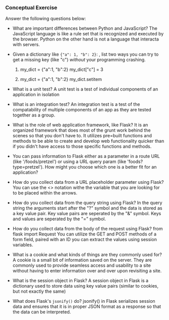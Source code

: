 ### Conceptual Exercise

Answer the following questions below:

- What are important differences between Python and JavaScript?
  The JavaScript language is like a rule set that is recognized and executed by the browser. Python on the other hand is not a language that interacta with servers.

- Given a dictionary like `{"a": 1, "b": 2}`: , list two ways you
  can try to get a missing key (like "c") _without_ your programming
  crashing.

  1. my_dict = {"a":1, "b":2}
     my_dict["c"] = 3

  2. my_dict = {"a":1, "b":2}
     my_dict.setitem

- What is a unit test?
  A unit test is a test of individual components of an application in isolation

- What is an integration test?
  An integration test is a test of the compatability of multiple components of an app as they are tested together as a group.

- What is the role of web application framework, like Flask?
  It is an organized framework that does most of the grunt work behind the scenes so that you don't have to. It utilizes pre=built functions and methods to be able to create and develop web functionality quicker than if you didn't have access to those specific functions and methods.

- You can pass information to Flask either as a parameter in a route URL
  (like '/foods/pretzel') or using a URL query param (like
  'foods?type=pretzel'). How might you choose which one is a better fit
  for an application?

- How do you collect data from a URL placeholder parameter using Flask?
  You can use the <> notation withe the variable that you are looking for to be placed within the arrows.

- How do you collect data from the query string using Flask?
  In the query string the arguments start after the "?" symbol and the data is stored as a key value pair. Key value pairs are seperated by the "&" symbol. Keys and values are seperated by the "=" symbol.

- How do you collect data from the body of the request using Flask?
  from flask import Request
  You can utilize the GET and POST methods of a form field, paired with an ID you can extract the values using session variables.

- What is a cookie and what kinds of things are they commonly used for?
  A cookie is a small bit of information saved on the server. They are commonly used to provide seamless access and usability to a site without having to enter information over and over upon revisiting a site.

- What is the session object in Flask?
  A session object in Flask is a dictionary used to store data using key value pairs (similar to cookies, but not exactly the same)

- What does Flask's `jsonify()` do?
  jsonify() in Flask serializes session data and ensures that it is in proper JSON format as a response so that the data can be interpreted.
